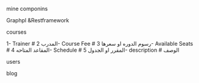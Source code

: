 mine componins    


Graphpl    &Restframework

courses

1- Trainer              # المدرب 
2- Course Fee           # رسوم الدوره او سعرها 
3- Available Seats      # المقاعد المتاحه 
4- Schedule             # المقرر او الجدول 
5- description          # الوصف 





users



blog

